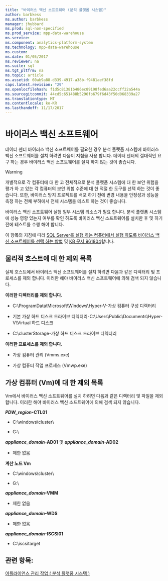 ```yaml
---
title: "바이러스 백신 소프트웨어 (분석 플랫폼 시스템)"
author: barbkess
ms.author: barbkess
manager: jhubbard
ms.prod: sql-non-specified
ms.prod_service: mpp-data-warehouse
ms.service: 
ms.component: analytics-platform-system
ms.technology: mpp-data-warehouse
ms.custom: 
ms.date: 01/05/2017
ms.reviewer: na
ms.suite: sql
ms.tgt_pltfrm: na
ms.topic: article
ms.assetid: 60ab9a88-d339-4917-a38b-f9481aef38fd
caps.latest.revision: "29"
ms.openlocfilehash: f1d5c81381b486ec89198fed6aa22ccff22a544a
ms.sourcegitcommit: 44cd5c651488b5296fb679f6d43f50d068339a27
ms.translationtype: MT
ms.contentlocale: ko-KR
ms.lasthandoff: 11/17/2017
---
```

# <a name="antivirus-software"></a>바이러스 백신 소프트웨어
데이터 센터 바이러스 백신 소프트웨어를 필요한 경우 분석 플랫폼 시스템에 바이러스 백신 소프트웨어를 설치 하려면 다음이 지침을 사용 합니다. 데이터 센터의 절대적인 요구 하는 경우 바이러스 백신 소프트웨어를 설치 하지 않는 것이 좋습니다.  
  
> [!WARNING]  
> 개별적으로 각 컴퓨터에 대 한 고 전체적으로 분석 플랫폼 시스템에 대 한 보안 위험을 평가 하 고 있는 각 컴퓨터의 보안 위험 수준에 대 한 적절 한 도구를 선택 하는 것이 좋습니다. 또한, 바이러스 방지 프로젝트를 배포 하기 전에 변경 내용을 안정성과 성능을 측정 하는 전체 부하에서 전체 시스템을 테스트 하는 것이 좋습니다.  
>   
> 바이러스 백신 소프트웨어 실행 일부 시스템 리소스가 필요 합니다. 분석 플랫폼 시스템에 성능 영향 있는지 여부를 확인 하도록 바이러스 백신 소프트웨어를 설치한 후 및 하기 전에 테스트를 수행 해야 합니다.  
  
이 항목의 지침에 따라 [SQL Server를 실행 하는 컴퓨터에서 실행 하도록 바이러스 백신 소프트웨어를 선택 하는 방법](http://support.microsoft.com/kb/309422) 및 [KB 문서 961804](http://support.microsoft.com/kb/961804/en-us)합니다.  
  
## <a name="exclusion-list-for-physical-hosts"></a>물리적 호스트에 대 한 제외 목록  
실제 호스트에서 바이러스 백신 소프트웨어를 설치 하려면 다음과 같은 디렉터리 및 프로세스를 제외 합니다. 이러한 해야 바이러스 백신 소프트웨어에 의해 검색 되지 않습니다.  
  
**이러한 디렉터리를 제외 합니다.**  
  
-   C:\ProgramData\Microsoft\Windows\Hyper-V-가상 컴퓨터 구성 디렉터리  
  
-   기본 가상 하드 디스크 드라이브 디렉터리-C:\Users\Public\Documents\Hyper-V\Virtual 하드 디스크  
  
-   C:\clusterStorage-가상 하드 디스크 드라이브 디렉터리  
  
**이러한 프로세스를 제외 합니다.**  
  
-   가상 컴퓨터 관리 (Vmms.exe)  
  
-   가상 컴퓨터 작업 프로세스 (Vmwp.exe)  
  
## <a name="exclusion-list-for-virtual-machines-vms"></a>가상 컴퓨터 (Vm)에 대 한 제외 목록  
Vm에서 바이러스 백신 소프트웨어를 설치 하려면 다음과 같은 디렉터리 및 파일을 제외 합니다. 이러한 해야 바이러스 백신 소프트웨어에 의해 검색 되지 않습니다.  
  
***PDW_region*-CTL01**  
  
-   C:\windows\cluster\  
  
-   G:\  
  
***appliance_domain*-AD01** 및  ***appliance_domain*-AD02**  
  
-   제한 없음  
  
**계산 노드 Vm**  
  
-   C:\windows\cluster\  
  
-   G:\  
  
***appliance_domain*-VMM**  
  
-   제한 없음  
  
***appliance_domain*-WDS**  
  
-   제한 없음  
  
***appliance_domain*-ISCSI01**  
  
-   C:\iscsitarget  
  
## <a name="see-also"></a>관련 항목:  
[어플라이언스 관리 작업 &#40; 분석 플랫폼 시스템 &#41;](appliance-management-tasks.md)  
  
